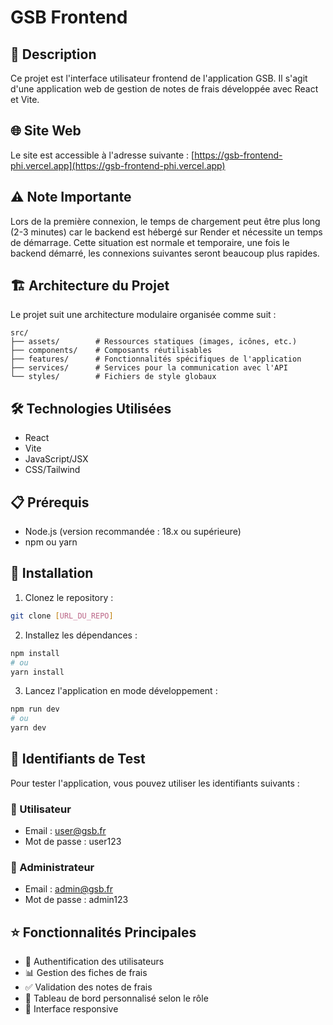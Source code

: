 # GSB Frontend

## 📝 Description
Ce projet est l'interface utilisateur frontend de l'application GSB. Il s'agit d'une application web de gestion de notes de frais développée avec React et Vite.

## 🌐 Site Web 
Le site est accessible à l'adresse suivante : [https://gsb-frontend-phi.vercel.app](https://gsb-frontend-phi.vercel.app)

## ⚠️ Note Importante
Lors de la première connexion, le temps de chargement peut être plus long (2-3 minutes) car le backend est hébergé sur Render et nécessite un temps de démarrage. Cette situation est normale et temporaire, une fois le backend démarré, les connexions suivantes seront beaucoup plus rapides.

## 🏗️ Architecture du Projet
Le projet suit une architecture modulaire organisée comme suit :

```
src/
├── assets/        # Ressources statiques (images, icônes, etc.)
├── components/    # Composants réutilisables
├── features/      # Fonctionnalités spécifiques de l'application
├── services/      # Services pour la communication avec l'API
└── styles/        # Fichiers de style globaux
```

## 🛠️ Technologies Utilisées
- React
- Vite
- JavaScript/JSX
- CSS/Tailwind

## 📋 Prérequis
- Node.js (version recommandée : 18.x ou supérieure)
- npm ou yarn

## 🚀 Installation
1. Clonez le repository :
```bash
git clone [URL_DU_REPO]
```

2. Installez les dépendances :
```bash
npm install
# ou
yarn install
```

3. Lancez l'application en mode développement :
```bash
npm run dev
# ou
yarn dev
```

## 🔑 Identifiants de Test
Pour tester l'application, vous pouvez utiliser les identifiants suivants :

### 👤 Utilisateur
- Email : user@gsb.fr
- Mot de passe : user123

### 👑 Administrateur
- Email : admin@gsb.fr
- Mot de passe : admin123

## ⭐ Fonctionnalités Principales
- 🔐 Authentification des utilisateurs
- 📊 Gestion des fiches de frais
- ✅ Validation des notes de frais
- 📱 Tableau de bord personnalisé selon le rôle
- 📱 Interface responsive